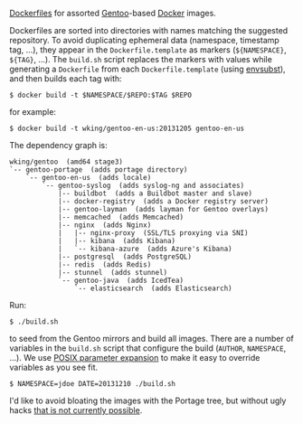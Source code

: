 [Dockerfiles][] for assorted [Gentoo][]-based [Docker][] images.

Dockerfiles are sorted into directories with names matching the
suggested repository.  To avoid duplicating ephemeral data (namespace,
timestamp tag, …), they appear in the `Dockerfile.template` as markers
(`${NAMESPACE}`, `${TAG}`, …).  The `build.sh` script replaces the
markers with values while generating a `Dockerfile` from each
`Dockerfile.template` (using [envsubst][]), and then builds each tag
with:

    $ docker build -t $NAMESPACE/$REPO:$TAG $REPO

for example:

    $ docker build -t wking/gentoo-en-us:20131205 gentoo-en-us

The dependency graph is:

    wking/gentoo  (amd64 stage3)
    `-- gentoo-portage  (adds portage directory)
        `-- gentoo-en-us  (adds locale)
            `-- gentoo-syslog  (adds syslog-ng and associates)
                |-- buildbot  (adds a Buildbot master and slave)
                |-- docker-registry  (adds a Docker registry server)
                |-- gentoo-layman  (adds layman for Gentoo overlays)
                |-- memcached  (adds Memcached)
                |-- nginx  (adds Nginx)
                |   |-- nginx-proxy  (SSL/TLS proxying via SNI)
                |   |-- kibana  (adds Kibana)
                |   `-- kibana-azure  (adds Azure's Kibana)
                |-- postgresql  (adds PostgreSQL)
                |-- redis  (adds Redis)
                |-- stunnel  (adds stunnel)
                `-- gentoo-java  (adds IcedTea)
                    `-- elasticsearch  (adds Elasticsearch)

Run:

    $ ./build.sh

to seed from the Gentoo mirrors and build all images.  There are a
number of variables in the `build.sh` script that configure the build
(`AUTHOR`, `NAMESPACE`, …).  We use [POSIX parameter
expansion][parameter-expansion] to make it easy to override variables
as you see fit.

    $ NAMESPACE=jdoe DATE=20131210 ./build.sh

I'd like to avoid bloating the images with the Portage tree, but
without ugly hacks [that is not currently possible][3156].

[Docker]: http://www.docker.io/
[Dockerfiles]: http://www.docker.io/learn/dockerfile/
[Gentoo]: http://www.gentoo.org/
[envsubst]: http://www.gnu.org/software/gettext/manual/html_node/envsubst-Invocation.html
[parameter-expansion]: http://pubs.opengroup.org/onlinepubs/9699919799/utilities/V3_chap02.html#tag_18_06_02
[3156]: https://github.com/dotcloud/docker/issues/3156
